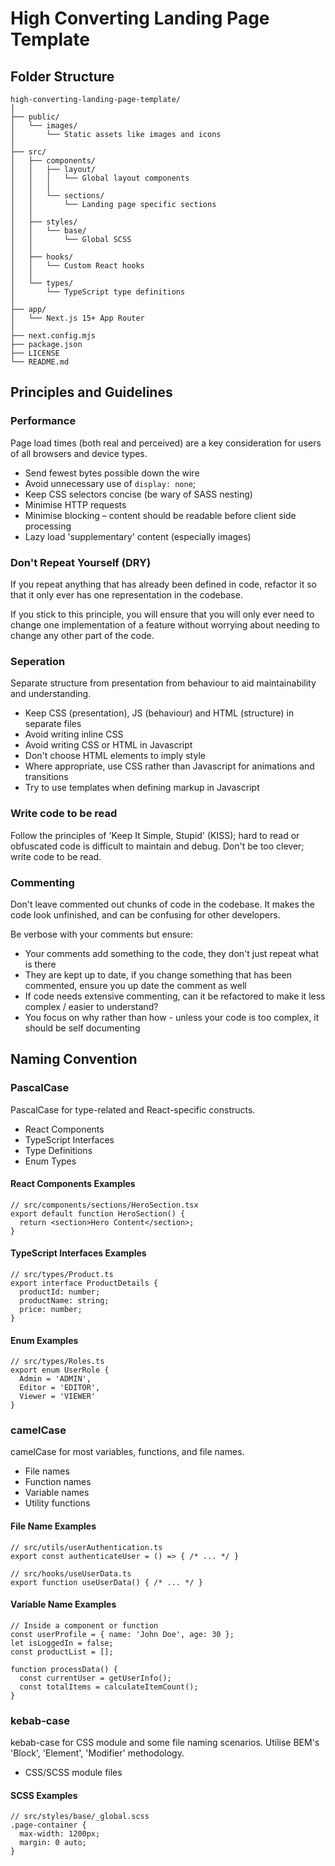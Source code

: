 # High Converting Landing Page Template

## Folder Structure

```
high-converting-landing-page-template/
│
├── public/
│   └── images/
│       └── Static assets like images and icons
│
├── src/
│   ├── components/
│   │   ├── layout/
│   │   │   └── Global layout components
│   │   │
│   │   └── sections/
│   │       └── Landing page specific sections
│   │
│   ├── styles/
│   │   └── base/
│   │       └── Global SCSS
│   │
│   ├── hooks/
│   │   └── Custom React hooks
│   │
│   └── types/
│       └── TypeScript type definitions
│
├── app/
│   └── Next.js 15+ App Router
│
├── next.config.mjs
├── package.json
├── LICENSE
└── README.md
```

## Principles and Guidelines

### Performance

Page load times (both real and perceived) are a key consideration for users of all browsers and device types.

- Send fewest bytes possible down the wire
- Avoid unnecessary use of `display: none`;
- Keep CSS selectors concise (be wary of SASS nesting)
- Minimise HTTP requests
- Minimise blocking – content should be readable before client side processing
- Lazy load 'supplementary' content (especially images)

### Don't Repeat Yourself (DRY)

If you repeat anything that has already been defined in code, refactor it so that it only ever has one representation in the codebase.

If you stick to this principle, you will ensure that you will only ever need to change one implementation of a feature without worrying about needing to change any other part of the code.

### Seperation

Separate structure from presentation from behaviour to aid maintainability and understanding.

- Keep CSS (presentation), JS (behaviour) and HTML (structure) in separate files
- Avoid writing inline CSS
- Avoid writing CSS or HTML in Javascript
- Don't choose HTML elements to imply style
- Where appropriate, use CSS rather than Javascript for animations and transitions
- Try to use templates when defining markup in Javascript

### Write code to be read

Follow the principles of 'Keep It Simple, Stupid' (KISS); hard to read or obfuscated code is difficult to maintain and debug. Don't be too clever; write code to be read.

### Commenting

Don't leave commented out chunks of code in the codebase. It makes the code look unfinished, and can be confusing for other developers.

Be verbose with your comments but ensure:

- Your comments add something to the code, they don't just repeat what is there
- They are kept up to date, if you change something that has been commented, ensure you up date the comment as well
- If code needs extensive commenting, can it be refactored to make it less complex / easier to understand?
- You focus on why rather than how - unless your code is too complex, it should be self documenting

## Naming Convention

### PascalCase

PascalCase for type-related and React-specific constructs.

- React Components
- TypeScript Interfaces
- Type Definitions
- Enum Types

#### React Components Examples

```
// src/components/sections/HeroSection.tsx
export default function HeroSection() {
  return <section>Hero Content</section>;
}
```

#### TypeScript Interfaces Examples

```
// src/types/Product.ts
export interface ProductDetails {
  productId: number;
  productName: string;
  price: number;
}
```

#### Enum Examples

```
// src/types/Roles.ts
export enum UserRole {
  Admin = 'ADMIN',
  Editor = 'EDITOR',
  Viewer = 'VIEWER'
}
```

### camelCase

camelCase for most variables, functions, and file names.

- File names
- Function names
- Variable names
- Utility functions

#### File Name Examples

```
// src/utils/userAuthentication.ts
export const authenticateUser = () => { /* ... */ }

// src/hooks/useUserData.ts
export function useUserData() { /* ... */ }
```

#### Variable Name Examples

```
// Inside a component or function
const userProfile = { name: 'John Doe', age: 30 };
let isLoggedIn = false;
const productList = [];

function processData() {
  const currentUser = getUserInfo();
  const totalItems = calculateItemCount();
}
```

### kebab-case

kebab-case for CSS module and some file naming scenarios.
Utilise BEM's 'Block', 'Element', 'Modifier' methodology.

- CSS/SCSS module files

#### SCSS Examples

```
// src/styles/base/_global.scss
.page-container {
  max-width: 1200px;
  margin: 0 auto;
}
```
